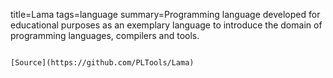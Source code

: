 title=Lama
tags=language
summary=Programming language developed for educational purposes as an exemplary language to introduce the domain of programming languages, compilers and tools.
~~~~~~

[Source](https://github.com/PLTools/Lama)

